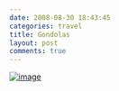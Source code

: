 ```yaml
---
date: 2008-08-30 18:43:45
categories: travel
title: Gondolas
layout: post
comments: true
---
```

[![image](http://lh5.ggpht.com/nbrightside/SLkdK-pAhdI/AAAAAAAAAtQ/4_jYsr80iaM/s144/Gondolas.JPG)](http://picasaweb.google.com/nbrightside/Blog/photo#5240251715873179090)
